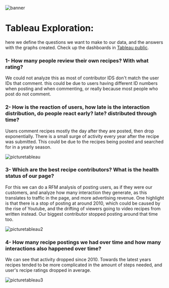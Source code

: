 ![banner](https://github.com/Alex-Skp/Recipe-Popularity-Predictor-work-in-progress/blob/main/images/vongole-banner.png?raw=true)

# Tableau Exploration:
here we define the questions we want to make to our data, and the answers with the graphs created. Check up the dashboards in [Tableau public](https://public.tableau.com/profile/alex2690#!/vizhome/AnalysisofFood_comrecipedatabaseanduserinteractions/AnalysisofFood_comrecipedatabase).

### 1- How many people review their own recipes? With what rating?    
We could not analyze this as most of contributor IDS don't match the user IDs that comment. this could be due to users having different ID numbers when posting and when commenting, or really because most people who post do not comment.   

### 2- How is the reaction of users, how late is the interaction distribution, do people react early? late? distributed through time?  

Users comment recipes mostly the day after they are posted, then drop exponentially. There is a small surge of activity every year after the recipe was submitted. This could be due to the recipes being posted and searched for in a yearly season. 

![picturetableau](https://github.com/Alex-Skp/Recipe-Popularity-Predictor-work-in-progress/blob/main/images/inter-with-recipes.JPG?raw=true)


### 3- Which are the best recipe contributors? What is the health status of our page?   
For this we can do a RFM analysis of posting users, as if they were our customers, and analyze how many interaction they generate, as this translates to traffic in the page, and more advertising revenue.
One highlight is that there is a stop of posting at around 2010, which could be caused by the rise of Youtube, and the drifting of viewers going to video recipes from written instead. Our biggest contributor stopped posting around that time too.  

![picturetableau2](https://github.com/Alex-Skp/Recipe-Popularity-Predictor-work-in-progress/blob/main/images/RFM-contributors.JPG?raw=true) 



### 4- How many recipe postings we had over time and how many interactions also happened over time?  
We can see that activity dropped since 2010. Towards the latest years recipes tended to be more complicated in the amount of steps needed, and user's recipe ratings dropped in average.  

![picturetableau3](https://github.com/Alex-Skp/Recipe-Popularity-Predictor-work-in-progress/blob/main/images/data-span.JPG?raw=true)  


